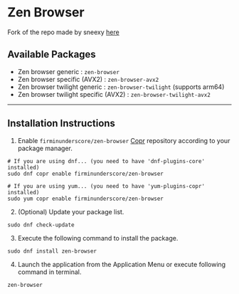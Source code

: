 # Zen Browser

Fork of the repo made by sneexy [here](https://git.gay/sneexy/copr/src/branch/main/zen-browser)

## Available Packages

- Zen browser generic : `zen-browser`
- Zen browser specific (AVX2) : `zen-browser-avx2`
- Zen browser twilight generic : `zen-browser-twilight` (supports arm64)
- Zen browser twilight specific (AVX2) : `zen-browser-twilight-avx2`

--------------

## Installation Instructions

1. Enable `firminunderscore/zen-browser` [Copr](https://copr.fedorainfracloud.org/) repository according to your package manager.

```Shell
# If you are using dnf... (you need to have 'dnf-plugins-core' installed)
sudo dnf copr enable firminunderscore/zen-browser

# If you are using yum... (you need to have 'yum-plugins-copr' installed)
sudo yum copr enable firminunderscore/zen-browser
```

2. (Optional) Update your package list.

```Shell
sudo dnf check-update
```

3. Execute the following command to install the package.

```Shell
sudo dnf install zen-browser
```

4. Launch the application from the Application Menu or execute following command in terminal.

```Shell
zen-browser
```
